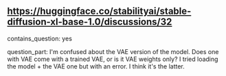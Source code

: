 ## https://huggingface.co/stabilityai/stable-diffusion-xl-base-1.0/discussions/32

contains_question: yes

question_part: I'm confused about the VAE version of the model. Does one with VAE come with a trained VAE, or is it VAE weights only? I tried loading the model + the VAE one but with an error. I think it's the latter.